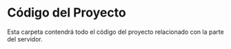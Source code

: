 # Código del Proyecto

Esta carpeta contendrá todo el código del proyecto relacionado con la parte del servidor.


